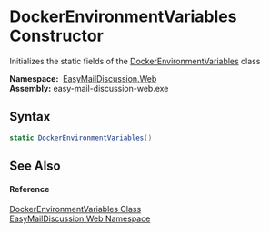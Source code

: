 DockerEnvironmentVariables Constructor
======================================
Initializes the static fields of the [DockerEnvironmentVariables][1] class

  **Namespace:**  [EasyMailDiscussion.Web][2]  
  **Assembly:** easy-mail-discussion-web.exe

Syntax
------

```csharp
static DockerEnvironmentVariables()
```


See Also
--------

#### Reference
[DockerEnvironmentVariables Class][1]  
[EasyMailDiscussion.Web Namespace][2]  

[1]: README.md
[2]: ../README.md